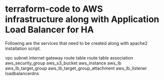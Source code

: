 # terraform-code to AWS infrastructure along with Application Load Balancer for HA

Following are the services that need to be created along with apache2 installation script.

vpc
subnet
internet gateway
route table
route table association 
aws_security_group
aws_s3_bucket
aws_instance
aws_lb
aws_lb_target_group
aws_lb_target_group_attachment
aws_lb_listener
loadbalancerdns

